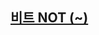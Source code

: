 ## [비트 NOT (~)](https://developer.mozilla.org/ko/docs/Web/JavaScript/Reference/Operators/Bitwise_NOT)

